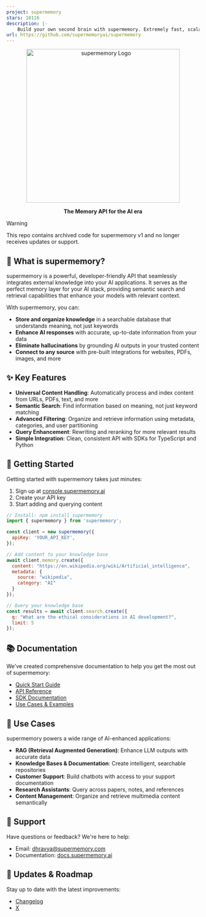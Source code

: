 ```yaml
---
project: supermemory
stars: 10116
description: |-
    Build your own second brain with supermemory. Extremely fast, scalable, memory API for the AI era.
url: https://github.com/supermemoryai/supermemory
---
```


<div align="center">
  <img src="logo.svg" alt="supermemory Logo" width="400" />
  <p><strong>The Memory API for the AI era</strong></p>
</div>

> [!WARNING]
> This repo contains archived code for supermemory v1 and no longer receives updates or support.

## 🧠 What is supermemory?

supermemory is a powerful, developer-friendly API that seamlessly integrates external knowledge into your AI applications. It serves as the perfect memory layer for your AI stack, providing semantic search and retrieval capabilities that enhance your models with relevant context.

With supermemory, you can:

- **Store and organize knowledge** in a searchable database that understands meaning, not just keywords
- **Enhance AI responses** with accurate, up-to-date information from your data
- **Eliminate hallucinations** by grounding AI outputs in your trusted content
- **Connect to any source** with pre-built integrations for websites, PDFs, images, and more

## ✨ Key Features

- **Universal Content Handling**: Automatically process and index content from URLs, PDFs, text, and more
- **Semantic Search**: Find information based on meaning, not just keyword matching
- **Advanced Filtering**: Organize and retrieve information using metadata, categories, and user partitioning
- **Query Enhancement**: Rewriting and reranking for more relevant results
- **Simple Integration**: Clean, consistent API with SDKs for TypeScript and Python

## 🚀 Getting Started

Getting started with supermemory takes just minutes:

1. Sign up at [console.supermemory.ai](https://console.supermemory.ai)
2. Create your API key
3. Start adding and querying content

```javascript
// Install: npm install supermemory
import { supermemory } from 'supermemory';

const client = new supermemory({
  apiKey: 'YOUR_API_KEY',
});

// Add content to your knowledge base
await client.memory.create({
  content: "https://en.wikipedia.org/wiki/Artificial_intelligence",
  metadata: {
    source: "wikipedia",
    category: "AI"
  }
});

// Query your knowledge base
const results = await client.search.create({
  q: "What are the ethical considerations in AI development?",
  limit: 5
});
```

## 📚 Documentation

We've created comprehensive documentation to help you get the most out of supermemory:

- [Quick Start Guide](https://docs.supermemory.ai/quickstart/overview)
- [API Reference](https://docs.supermemory.ai/api-reference)
- [SDK Documentation](https://docs.supermemory.ai/sdks)
- [Use Cases & Examples](https://docs.supermemory.ai/overview/use-cases)

## 🌟 Use Cases

supermemory powers a wide range of AI-enhanced applications:

- **RAG (Retrieval Augmented Generation)**: Enhance LLM outputs with accurate data
- **Knowledge Bases & Documentation**: Create intelligent, searchable repositories
- **Customer Support**: Build chatbots with access to your support documentation
- **Research Assistants**: Query across papers, notes, and references
- **Content Management**: Organize and retrieve multimedia content semantically

## 💬 Support

Have questions or feedback? We're here to help:
- Email: [dhravya@supermemory.com](mailto:dhravya@supermemory.com)
- Documentation: [docs.supermemory.ai](https://docs.supermemory.ai)

## 🔄 Updates & Roadmap

Stay up to date with the latest improvements:
- [Changelog](https://docs.supermemory.ai/changelog/overview)
- [X](https://x.com/supermemoryai)

